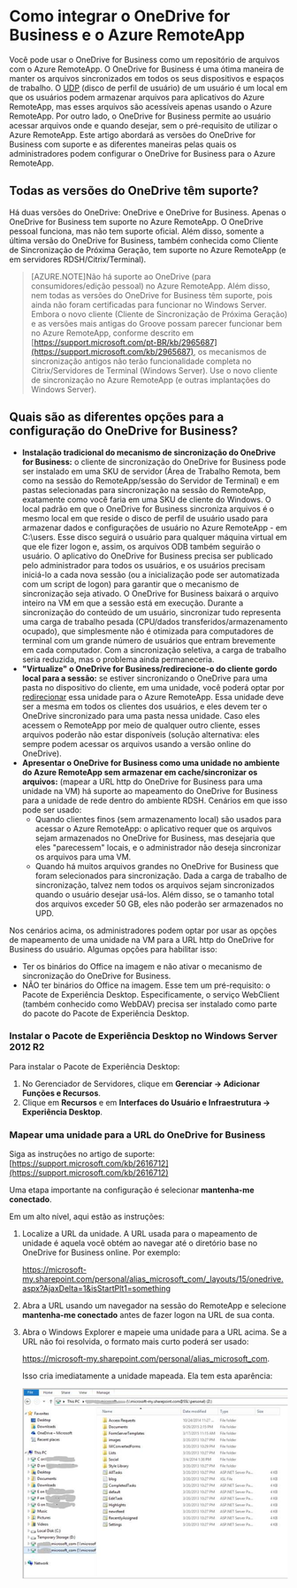 <properties
   pageTitle="Como integrar o OneDrive for Business e o Azure RemoteApp | Microsoft Azure"
   description="Saiba como usar o OneDrive for Business com o Azure RemoteApp."
   services="remoteapp"
   documentationCenter=""
   authors="pavithir"
   manager="mbaldwin"
   editor=""/>

<tags
   ms.service="remoteapp"
   ms.devlang="na"
   ms.topic="hero-article"
   ms.tgt_pltfrm="na"
   ms.workload="compute"
   ms.date="01/13/2016"
   ms.author="elizapo"/>

# Como integrar o OneDrive for Business e o Azure RemoteApp

Você pode usar o OneDrive for Business como um repositório de arquivos com o Azure RemoteApp. O OneDrive for Business é uma ótima maneira de manter os arquivos sincronizados em todos os seus dispositivos e espaços de trabalho. O [UDP](remoteapp-upd.md) (disco de perfil de usuário) de um usuário é um local em que os usuários podem armazenar arquivos para aplicativos do Azure RemoteApp, mas esses arquivos são acessíveis apenas usando o Azure RemoteApp. Por outro lado, o OneDrive for Business permite ao usuário acessar arquivos onde e quando desejar, sem o pré-requisito de utilizar o Azure RemoteApp. Este artigo abordará as versões do OneDrive for Business com suporte e as diferentes maneiras pelas quais os administradores podem configurar o OneDrive for Business para o Azure RemoteApp.

## Todas as versões do OneDrive têm suporte?

Há duas versões do OneDrive: OneDrive e OneDrive for Business. Apenas o OneDrive for Business tem suporte no Azure RemoteApp. O OneDrive pessoal funciona, mas não tem suporte oficial. Além disso, somente a última versão do OneDrive for Business, também conhecida como Cliente de Sincronização de Próxima Geração, tem suporte no Azure RemoteApp (e em servidores RDSH/Citrix/Terminal).

>[AZURE.NOTE]Não há suporte ao OneDrive (para consumidores/edição pessoal) no Azure RemoteApp. Além disso, nem todas as versões do OneDrive for Business têm suporte, pois ainda não foram certificadas para funcionar no Windows Server. Embora o novo cliente (Cliente de Sincronização de Próxima Geração) e as versões mais antigas do Groove possam parecer funcionar bem no Azure RemoteApp, conforme descrito em [https://support.microsoft.com/pt-BR/kb/2965687](https://support.microsoft.com/kb/2965687), os mecanismos de sincronização antigos não terão funcionalidade completa no Citrix/Servidores de Terminal (Windows Server). Use o novo cliente de sincronização no Azure RemoteApp (e outras implantações do Windows Server).

## Quais são as diferentes opções para a configuração do OneDrive for Business?

- **Instalação tradicional do mecanismo de sincronização do OneDrive for Business:** o cliente de sincronização do OneDrive for Business pode ser instalado em uma SKU de servidor (Área de Trabalho Remota, bem como na sessão do RemoteApp/sessão do Servidor de Terminal) e em pastas selecionadas para sincronização na sessão do RemoteApp, exatamente como você faria em uma SKU de cliente do Windows. O local padrão em que o OneDrive for Business sincroniza arquivos é o mesmo local em que reside o disco de perfil de usuário usado para armazenar dados e configurações de usuário no Azure RemoteApp - em C:\\users<username>. Esse disco seguirá o usuário para qualquer máquina virtual em que ele fizer logon e, assim, os arquivos ODB também seguirão o usuário. O aplicativo do OneDrive for Business precisa ser publicado pelo administrador para todos os usuários, e os usuários precisam iniciá-lo a cada nova sessão (ou a inicialização pode ser automatizada com um script de logon) para garantir que o mecanismo de sincronização seja ativado. O OneDrive for Business baixará o arquivo inteiro na VM em que a sessão está em execução. Durante a sincronização do conteúdo de um usuário, sincronizar tudo representa uma carga de trabalho pesada (CPU/dados transferidos/armazenamento ocupado), que simplesmente não é otimizada para computadores de terminal com um grande número de usuários que entram brevemente em cada computador. Com a sincronização seletiva, a carga de trabalho seria reduzida, mas o problema ainda permaneceria.
- **"Virtualize" o OneDrive for Business/redirecione-o do cliente gordo local para a sessão:** se estiver sincronizando o OneDrive para uma pasta no dispositivo do cliente, em uma unidade, você poderá optar por [redirecionar](remoteapp-redirection.md) essa unidade para o Azure RemoteApp. Essa unidade deve ser a mesma em todos os clientes dos usuários, e eles devem ter o OneDrive sincronizado para uma pasta nessa unidade. Caso eles acessem o RemoteApp por meio de qualquer outro cliente, esses arquivos poderão não estar disponíveis (solução alternativa: eles sempre podem acessar os arquivos usando a versão online do OneDrive). 
- **Apresentar o OneDrive for Business como uma unidade no ambiente do Azure RemoteApp sem armazenar em cache/sincronizar os arquivos:** (mapear a URL http do OneDrive for Business para uma unidade na VM) há suporte ao mapeamento do OneDrive for Business para a unidade de rede dentro do ambiente RDSH. Cenários em que isso pode ser usado: 
	- Quando clientes finos (sem armazenamento local) são usados para acessar o Azure RemoteApp: o aplicativo requer que os arquivos sejam armazenados no OneDrive for Business, mas desejaria que eles "parecessem" locais, e o administrador não deseja sincronizar os arquivos para uma VM.
	- Quando há muitos arquivos grandes no OneDrive for Business que foram selecionados para sincronização. Dada a carga de trabalho de sincronização, talvez nem todos os arquivos sejam sincronizados quando o usuário desejar usá-los. Além disso, se o tamanho total dos arquivos exceder 50 GB, eles não poderão ser armazenados no UPD.

Nos cenários acima, os administradores podem optar por usar as opções de mapeamento de uma unidade na VM para a URL http do OneDrive for Business do usuário. Algumas opções para habilitar isso:

- Ter os binários do Office na imagem e não ativar o mecanismo de sincronização do OneDrive for Business.
- NÃO ter binários do Office na imagem. Esse tem um pré-requisito: o Pacote de Experiência Desktop. Especificamente, o serviço WebClient (também conhecido como WebDAV) precisa ser instalado como parte do pacote do Pacote de Experiência Desktop. 

### Instalar o Pacote de Experiência Desktop no Windows Server 2012 R2
Para instalar o Pacote de Experiência Desktop:

1. No Gerenciador de Servidores, clique em **Gerenciar -> Adicionar Funções e Recursos**.
2. Clique em **Recursos** e em **Interfaces do Usuário e Infraestrutura -> Experiência Desktop**.

### Mapear uma unidade para a URL do OneDrive for Business

Siga as instruções no artigo de suporte: [https://support.microsoft.com/kb/2616712](https://support.microsoft.com/kb/2616712)
 
Uma etapa importante na configuração é selecionar **mantenha-me conectado**.

Em um alto nível, aqui estão as instruções:

1.	Localize a URL da unidade. A URL usada para o mapeamento de unidade é aquela você obtém ao navegar até o diretório base no OneDrive for Business online. Por exemplo:
 
	https://microsoft-my.sharepoint.com/personal/alias_microsoft_com/_layouts/15/onedrive.aspx?AjaxDelta=1&isStartPlt1=something
2.	Abra a URL usando um navegador na sessão do RemoteApp e selecione **mantenha-me conectado** antes de fazer logon na URL de sua conta.
3.	Abra o Windows Explorer e mapeie uma unidade para a URL acima. Se a URL não foi resolvida, o formato mais curto poderá ser usado:
	
	https://microsoft-my.sharepoint.com/personal/alias_microsoft_com.

	Isso cria imediatamente a unidade mapeada. Ela tem esta aparência:
 
	![OneDrive for Business como uma unidade de rede mapeada](./media/remoteapp-onedrive/ra-mappeddrive.png)

<!---HONumber=AcomDC_0121_2016-->